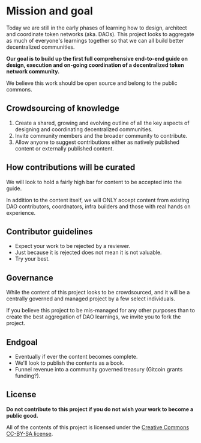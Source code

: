 # Mission and goal

Today we are still in the early phases of learning how to design, architect and coordinate token networks (aka. DAOs). This project looks to aggregate as much of everyone's learnings together so that we can all build better decentralized communities.

**Our goal is to build up the first full comprehensive end-to-end guide on design, execution and on-going coordination of a decentralized token network community.**

We believe this work should be open source and belong to the public commons.

## Crowdsourcing of knowledge

1. Create a shared, growing and evolving outline of all the key aspects of designing and coordinating decentralized communities.
2. Invite community members and the broader community to contribute.
3. Allow anyone to suggest contributions either as natively published content or externally published content.

## How contributions will be curated

We will look to hold a fairly high bar for content to be accepted into the guide.

In addition to the content itself, we will ONLY accept content from existing DAO contributors, coordnators, infra builders and those with real hands on experience. 


## Contributor guidelines

- Expect your work to be rejected by a reviewer.
- Just because it is rejected does not mean it is not valuable.
- Try your best.

## Governance

While the content of this project looks to be crowdsourced, and it will be a centrally governed and managed project by a few select individuals.

If you believe this project to be mis-managed for any other purposes than to create the best aggregation of DAO learnings, we invite you to fork the project.

## Endgoal

- Eventually if ever the content becomes complete. 
- We'll look to publish the contents as a book.
- Funnel revenue into a community governed treasury (Gitcoin grants funding?).

## License

**Do not contribute to this project if you do not wish your work to become a public good.** 

All of the contents of this project is licensed under the [Creative Commons CC-BY-SA license](https://creativecommons.org/licenses/by-sa/4.0/).
